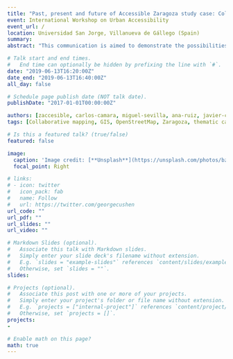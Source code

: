 ```yaml
---
title: "Past, present and future of Accessible Zaragoza study case: Collaborative mapping for the integration of impaired people" 
event: International Workshop on Urban Accessibility
event_url: /
location: Universidad San Jorge, Villanueva de Gállego (Spain)
summary:
abstract: "This communication is aimed to demonstrate the possibilities of collaborative mapping as empowering tools for the integration of socially excluded collectives by presenting the Accessible Zaragoza study case. Led by the School of Architecture and Technology at San Jorge University with the close collaboration of Mapeado Collaborativo, Accessible Zaragoza is an action-research project of collaborative mapping about urban accessibility in the city of Zaragoza (Spain) whose main goal is to create an online map intended to improve social integration and living standards of people with functional diversity. Although there are similar experiences with similar goals, our proposal differs in its collaborative and open approach, which has brought us to tightly collaborate with OpenStreetMap community, social organizations like non-profits and neighbourhood associations, universities and volunteers, as we will further develop."

# Talk start and end times.
#   End time can optionally be hidden by prefixing the line with `#`.
date: "2019-06-13T16:20:00Z"
date_end: "2019-06-13T16:40:00Z"
all_day: false

# Schedule page publish date (NOT talk date).
publishDate: "2017-01-01T00:00:00Z"

authors: [zaccesible, carlos-camara, miguel-sevilla, ana-ruiz, javier-corzan, javier-claver]
tags: [Collaborative mapping, GIS, OpenStreetMap, Zaragoza, thematic cartographies, accessibility, disabilities]

# Is this a featured talk? (true/false)
featured: false

image:
  caption: 'Image credit: [**Unsplash**](https://unsplash.com/photos/bzdhc5b3Bxs)'
  focal_point: Right

# links:
# - icon: twitter
#   icon_pack: fab
#   name: Follow
#   url: https://twitter.com/georgecushen
url_code: ""
url_pdf: ""
url_slides: ""
url_video: ""

# Markdown Slides (optional).
#   Associate this talk with Markdown slides.
#   Simply enter your slide deck's filename without extension.
#   E.g. `slides = "example-slides"` references `content/slides/example-slides.md`.
#   Otherwise, set `slides = ""`.
slides:

# Projects (optional).
#   Associate this post with one or more of your projects.
#   Simply enter your project's folder or file name without extension.
#   E.g. `projects = ["internal-project"]` references `content/project/deep-learning/index.md`.
#   Otherwise, set `projects = []`.
projects:
-

# Enable math on this page?
math: true
---
```

